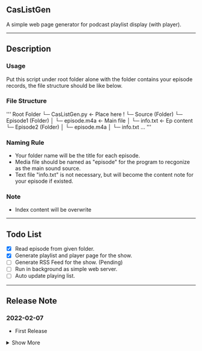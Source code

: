 ## CasListGen

A simple web page generator for podcast playlist display (with player).
  
---
  
## Description
  
### Usage
Put this script under root folder alone with the folder contains your episode records, the file structure should be like below.
  
### File Structure
'''
Root Folder
└─ CasListGen.py <- Place here !
└─ Source (Folder)
	└─ Episode1 (Folder)
	│ └─ episode.m4a <- Main file
	│ └─ info.txt <- Ep content
	└─ Episode2 (Folder)
	│ └─ episode.m4a
	│ └─ info.txt
	...
'''
  
### Naming Rule
- Your folder name will be the title for each episode.
- Media file should be named as "episode" for the program to recgonize as the main sound source.
- Text file "info.txt" is not necessary, but will become the content note for your episode if existed.
  
### Note
- Index content will be overwrite  
  
---
  
## Todo List
- [x] Read episode from given folder.
- [x] Generate playlist and player page for the show.
- [ ] Generate RSS Feed for the show. (Pending)
- [ ] Run in background as simple web server.
- [ ] Auto update playing list.
  
---
  
## Release Note
  
### 2022-02-07
- First Release

<details>
<summary>Show More</summary>
<p>

None

</p>
</details> 